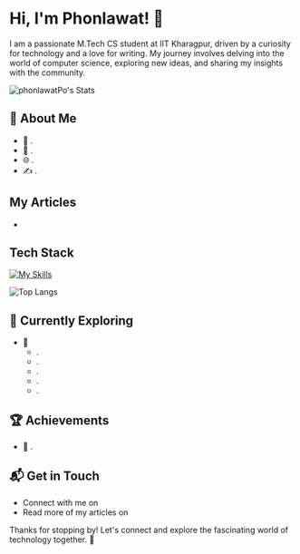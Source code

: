 # Hi, I'm Phonlawat! 🙏

I am a passionate M.Tech CS student at IIT Kharagpur, driven by a curiosity for technology and a love for writing. My journey involves delving into the world of computer science, exploring new ideas, and sharing my insights with the community.

![phonlawatPo's Stats](https://github-readme-stats.vercel.app/api?username=phonlawatPo&theme=vue-dark&show_icons=true&hide_border=true&count_private=true)

## 🚀 About Me

- 🔭 .
- 📝 .
- 🌐 .
- ✍️ .

## My Articles
- 


## Tech Stack
[![My Skills](https://skillicons.dev/icons?i=html,css,bootstrap,js,jquery)](https://skillicons.dev)

![Top Langs](https://github-readme-stats.vercel.app/api/top-langs/?username=phonlawatPo&layout=compact&bg-color=#252525)

## 🌱 Currently Exploring

- 🚀 
  - .
  - .
  - .
  - .
  - .

 ## 🏆 Achievements

- 🌟 .


## 📬 Get in Touch

- Connect with me on 
- Read more of my articles on 

Thanks for stopping by! Let's connect and explore the fascinating world of technology together. 🚀



<!--

Here are some ideas to get you started:

- 🔭 I’m currently working on ...
- 🌱 I’m currently learning ...
- 👯 I’m looking to collaborate on ...
- 🤔 I’m looking for help with ...
- 💬 Ask me about ...
- 📫 How to reach me: ...
- 😄 Pronouns: ...
- ⚡ Fun fact: ...
-->
